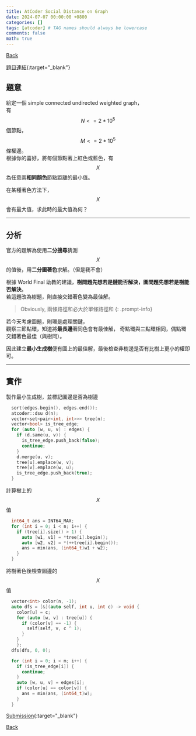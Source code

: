 ```yaml
---
title: AtCoder Social Distance on Graph
date: 2024-07-07 00:00:00 +0800
categories: []
tags: [atcoder] # TAG names should always be lowercase
comments: false
math: true
---
```


[Back](https://pyjuan91.github.io/posts/atcoder-plan/)

[題目連結](https://atcoder.jp/contests/arc165/tasks/arc165_c){:target="\_blank"}

## 題意

給定一個 simple connected undirected weighted graph，\
有 $$N <= 2 * 10^5$$ 個節點，$$M <= 2 * 10^5$$ 條權邊。\
根據你的喜好，將每個節點著上紅色或藍色，有\
$$X$$ 為任意兩**相同顏色**節點距離的最小值。

在某種著色方法下，$$X$$ 會有最大值，求此時的最大值為何？

---

## 分析

官方的題解為使用**二分搜尋**猜測 $$X$$ 的值後，用**二分圖著色**求解。（但是我不會）

根據 World Final 助教的建議，**樹問題先想若是鏈能否解決，圖問題先想若是樹能否解決**。\
若這題改為樹題，則直接交錯著色變為最佳解。

> Obviously, 兩條路徑和必大於單條路徑和
{: .prompt-info}

若今天考慮圖題，則環是處理關鍵，\
觀察三節點環，知道將**最長邊**著同色會有最佳解，
奇點環與三點環相同，偶點環交錯著色最佳（與樹同）。

因此建立**最小生成樹**便有圖上的最佳解，最後檢查非樹邊是否有比樹上更小的權即可。

---

## 實作

製作最小生成樹，並標記圖邊是否為樹邊

```c++
  sort(edges.begin(), edges.end());
  atcoder::dsu d(n);
  vector<set<pair<int, int>>> tree(n);
  vector<bool> is_tree_edge;
  for (auto [w, u, v] : edges) {
    if (d.same(u, v)) {
      is_tree_edge.push_back(false);
      continue;
    }
    d.merge(u, v);
    tree[u].emplace(w, v);
    tree[v].emplace(w, u);
    is_tree_edge.push_back(true);
  }
```

計算樹上的 $$X$$ 值

```c++
  int64_t ans = INT64_MAX;
  for (int i = 0; i < n; i++) {
    if (tree[i].size() > 1) {
      auto [w1, v1] = *tree[i].begin();
      auto [w2, v2] = *(++tree[i].begin());
      ans = min(ans, (int64_t)w1 + w2);
    }
  }
```

將樹著色後檢查圖邊的 $$X$$ 值

```c++
  vector<int> color(n, -1);
  auto dfs = [&](auto self, int u, int c) -> void {
    color[u] = c;
    for (auto [w, v] : tree[u]) {
      if (color[v] == -1) {
        self(self, v, c ^ 1);
      }
    }
    };
  dfs(dfs, 0, 0);

  for (int i = 0; i < m; i++) {
    if (is_tree_edge[i]) {
      continue;
    }
    auto [w, u, v] = edges[i];
    if (color[u] == color[v]) {
      ans = min(ans, (int64_t)w);
    }
  }
```

[Submission](https://atcoder.jp/contests/arc165/submissions/55422814){:target="\_blank"}


[Back](https://pyjuan91.github.io/posts/atcoder-plan/)